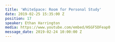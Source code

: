 ```yaml
---
title: 'WhiteSpace: Room for Personal Study'
date: 2019-02-25 15:35:00 Z
position: 17
speaker: Ethan Harrington
media: https://www.youtube.com/embed/HSGF5DFeap0
message_date: 2019-02-24 10:00:00 Z
---
```


